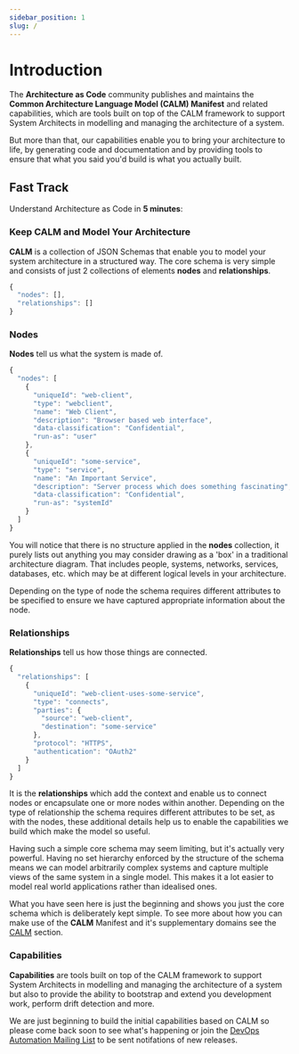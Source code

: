 ```yaml
---
sidebar_position: 1
slug: /
---
```


# Introduction

The **Architecture as Code** community publishes and maintains the **Common Architecture Language Model (CALM) Manifest** and related capabilities, which are tools built on top of the CALM framework to support System Architects in modelling and managing the architecture of a system. 

But more than that, our capabilities enable you to bring your architecture to life, by generating code and documentation and by providing tools to ensure that what you said you'd build is what you actually built. 

## Fast Track

Understand Architecture as Code in **5 minutes**:

### Keep CALM and Model Your Architecture

**CALM** is a collection of JSON Schemas that enable you to model your system architecture in a structured way. The core schema is very simple and consists of just 2 collections of elements **nodes** and **relationships**. 

```js showLineNumbers
{
  "nodes": [],
  "relationships": []
}
```

### Nodes 
**Nodes** tell us what the system is made of. 

```js showLineNumbers
{
  "nodes": [
    {
      "uniqueId": "web-client",
      "type": "webclient",
      "name": "Web Client",
      "description": "Browser based web interface",
      "data-classification": "Confidential",
      "run-as": "user"
    },
    {
      "uniqueId": "some-service",
      "type": "service",
      "name": "An Important Service",
      "description": "Server process which does something fascinating",
      "data-classification": "Confidential",
      "run-as": "systemId"
    }
  ]
}
```

You will notice that there is no structure applied in the **nodes** collection, it purely lists out anything you may consider drawing as a 'box' in a traditional architecture diagram. That includes people, systems, networks, services, databases, etc. which may be at different logical levels in your architecture.

Depending on the type of node the schema requires different attributes to be specified to ensure we have captured appropriate information about the node.

### Relationships
**Relationships** tell us how those things are connected.

```js showLineNumbers
{
  "relationships": [
    {
      "uniqueId": "web-client-uses-some-service",
      "type": "connects",
      "parties": {
        "source": "web-client",
        "destination": "some-service"
      },
      "protocol": "HTTPS",
      "authentication": "OAuth2"
    }
  ]
}
```

It is the **relationships** which add the context and enable us to connect nodes or encapsulate one or more nodes within another. Depending on the type of relationship the schema requires different attributes to be set, as with the nodes, these additional details help us to enable the capabilities we build which make the model so useful.

Having such a simple core schema may seem limiting, but it's actually very powerful. Having no set hierarchy enforced by the structure of the schema means we can model arbitrarily complex systems and capture multiple views of the same system in a single model. This makes it a lot easier to model real world applications rather than idealised ones.

What you have seen here is just the beginning and shows you just the core schema which is deliberately kept simple. To see more about how you can make use of the **CALM** Manifest and it's supplementary domains see the [CALM](calm-core/) section.

### Capabilities

**Capabilities** are tools built on top of the CALM framework to support System Architects in modelling and managing the architecture of a system but also to provide the ability to bootstrap and extend you development work, perform drift detection and more.

We are just beginning to build the initial capabilities based on CALM so please come back soon to see what's happening or join the [DevOps Automation Mailing List](https://devops.finos.org/docs/home#mailing-list) to be sent notifations of new releases.

